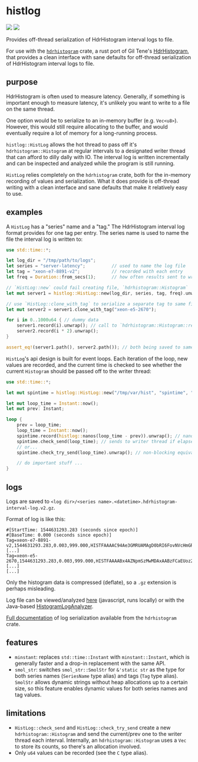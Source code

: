 # histlog

![](https://img.shields.io/crates/v/histlog.svg) ![](https://docs.rs/histlog/badge.svg)

Provides off-thread serialization of HdrHistogram interval logs to file.

For use with the [`hdrhistogram`](https://crates.io/crates/hdrhistogram) crate,
a rust port of Gil Tene's [HdrHistogram](https://hdrhistogram.github.io/HdrHistogram/),
that provides a clean interface with sane defaults for off-thread serialization
of HdrHistogram interval logs to file.

## purpose

HdrHistogram is often used to measure latency. Generally, if something is important
enough to measure latency, it's unlikely you want to write to a file on the same
thread.

One option would be to serialize to an in-memory buffer (e.g. `Vec<u8>`). However,
this would still require allocating to the buffer, and would eventually require a
lot of memory for a long-running process.

`histlog::HistLog` allows the hot thread to pass off it's `hdrhistogram::Histogram` at regular intervals
to a designated writer thread that can afford to dilly dally with IO. The interval
log is written incrementally and can be inspected and analyzed while the program
is still running.

`HistLog` relies completely on the `hdrhistogram` crate, both for the in-memory
recording of values and serialization. What it does provide is off-thread writing with
a clean interface and sane defaults that make it relatively easy to use.

## examples

A `HistLog` has a "series" name and a "tag." The HdrHistogram interval log format provides
for one tag per entry. The series name is used to name the file the interval log is written to:

```rust
use std::time::*;

let log_dir = "/tmp/path/to/logs";
let series = "server-latency";          // used to name the log file
let tag = "xeon-e7-8891-v2";            // recorded with each entry
let freq = Duration::from_secs(1);      // how often results sent to writer thread

// `HistLog::new` could fail creating file, `hdrhistogram::Histogram`
let mut server1 = histlog::HistLog::new(log_dir, series, tag, freq).unwrap();

// use `HistLog::clone_with_tag` to serialize a separate tag to same file.
let mut server2 = server1.clone_with_tag("xeon-e5-2670");

for i in 0..1000u64 { // dummy data
    server1.record(i).unwrap(); // call to `hdrhistogram::Histogram::record` could fail
    server2.record(i * 2).unwrap();
}

assert_eq!(server1.path(), server2.path()); // both being saved to same file, via same writer thread
```

`HistLog`'s api design is built for event loops. Each iteration of the loop, new values are
recorded, and the current time is checked to see whether the current `Histogram` should be
passed off to the writer thread:

```rust
use std::time::*;

let mut spintime = histlog::HistLog::new("/tmp/var/hist", "spintime", "main", Duration::from_secs(60)).unwrap();

let mut loop_time = Instant::now();
let mut prev: Instant;

loop {
    prev = loop_time;
    loop_time = Instant::now();
    spintime.record(histlog::nanos(loop_time - prev)).unwrap(); // nanos: Duration -> u64
    spintime.check_send(loop_time); // sends to writer thread if elapsed > freq,
    // or...
    spintime.check_try_send(loop_time).unwrap(); // non-blocking equivalent (can fail)

    // do important stuff ...
}
```

## logs

Logs are saved to `<log dir>/<series name>.<datetime>.hdrhistogram-interval-log.v2.gz`.

Format of log is like this:

```console,ignore
#[StartTime: 1544631293.283 (seconds since epoch)]
#[BaseTime: 0.000 (seconds since epoch)]
Tag=xeon-e7-8891-v2,1544631293.283,0.003,999.000,HISTFAAAAC94Ae3GMRUAMAgD0bRI6FovNVcHmGREAgNR [...]
Tag=xeon-e5-2670,1544631293.283,0.003,999.000,HISTFAAAABx4AZNpmSzMwMDAxAABzFCaEUoz2X+AsQA/awK [...]
[...]
```

Only the histogram data is compressed (deflate), so a `.gz` extension is perhaps misleading.

Log file can be viewed/analyzed [here](https://hdrhistogram.github.io/HdrHistogramJSDemo/logparser.html)
(javascript, runs locally) or with the Java-based [HistogramLogAnalyzer](https://github.com/HdrHistogram/HistogramLogAnalyzer).

[Full documentation](https://docs.rs/hdrhistogram/6.1.1/hdrhistogram/serialization/interval_log/index.html) of log
serialization available from the `hdrhistogram` crate.

## features

- `minstant`: replaces `std::time::Instant` with `minstant::Instant`, which is generally faster and a drop-in replacement with the same API.
- `smol_str`: switches `smol_str::SmolStr` for `&'static str` as the type for both series names (`SeriesName` type alias) and tags (`Tag` type alias). `SmolStr` allows dynamic strings without heap allocations up to a certain size, so this feature enables dynamic values for both series names and tag values.

## limitations

- `HistLog::check_send` and `HistLog::check_try_send` create a new `hdrhistogram::Histogram`
and send the current/prev one to the writer thread each interval. Internally, an
`hdrhistogram::Histogram` uses a `Vec` to store its counts, so there's an allocation involved.
- Only `u64` values can be recorded (see the `C` type alias).
